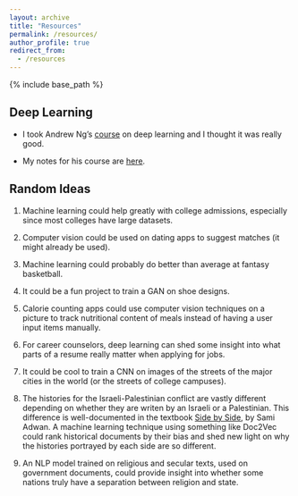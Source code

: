 ```yaml
---
layout: archive
title: "Resources"
permalink: /resources/
author_profile: true
redirect_from:
  - /resources
---
```


{% include base_path %}

Deep Learning
------
* I took Andrew Ng’s [course](http://www.coursera.org/deep-learning‎) on deep learning and I thought it was really good.

* My notes for his course are [here](https://github.com/jasonwei20/course-notes/blob/master/Machine_Learning_Notes.pdf).

Random Ideas
------
1. Machine learning could help greatly with college admissions, especially since most colleges have large datasets.

2. Computer vision could be used on dating apps to suggest matches (it might already be used).

3. Machine learning could probably do better than average at fantasy basketball.

4. It could be a fun project to train a GAN on shoe designs. 

5. Calorie counting apps could use computer vision techniques on a picture to track nutritional content of meals instead of having a user input items manually. 

6. For career counselors, deep learning can shed some insight into what parts of a resume really matter when applying for jobs. 

7. It could be cool to train a CNN on images of the streets of the major cities in the world (or the streets of college campuses). 

8. The histories for the Israeli-Palestinian conflict are vastly different depending on whether they are writen by an Israeli or a Palestinian. This difference is well-documented in the textbook [Side by Side](https://www.amazon.com/Side-Parallel-Histories-Israel-Palestine/dp/1595586830), by Sami Adwan. A machine learning technique using something like Doc2Vec could rank historical documents by their bias and shed new light on why the histories portrayed by each side are so different.

9. An NLP model trained on religious and secular texts, used on government documents, could provide insight into whether some nations truly have a separation between religion and state. 


